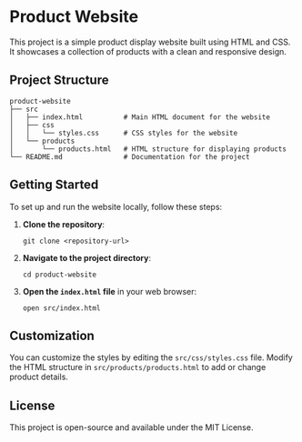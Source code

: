 # Product Website

This project is a simple product display website built using HTML and CSS. It showcases a collection of products with a clean and responsive design.

## Project Structure

```
product-website
├── src
│   ├── index.html          # Main HTML document for the website
│   ├── css
│   │   └── styles.css      # CSS styles for the website
│   └── products
│       └── products.html   # HTML structure for displaying products
└── README.md               # Documentation for the project
```

## Getting Started

To set up and run the website locally, follow these steps:

1. **Clone the repository**:
   ```
   git clone <repository-url>
   ```

2. **Navigate to the project directory**:
   ```
   cd product-website
   ```

3. **Open the `index.html` file** in your web browser:
   ```
   open src/index.html
   ```

## Customization

You can customize the styles by editing the `src/css/styles.css` file. Modify the HTML structure in `src/products/products.html` to add or change product details.

## License

This project is open-source and available under the MIT License.